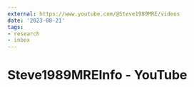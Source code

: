 ```yaml
---
external: https://www.youtube.com/@Steve1989MRE/videos
date: '2023-08-21'
tags:
- research
- inbox
---
```


# Steve1989MREInfo - YouTube
